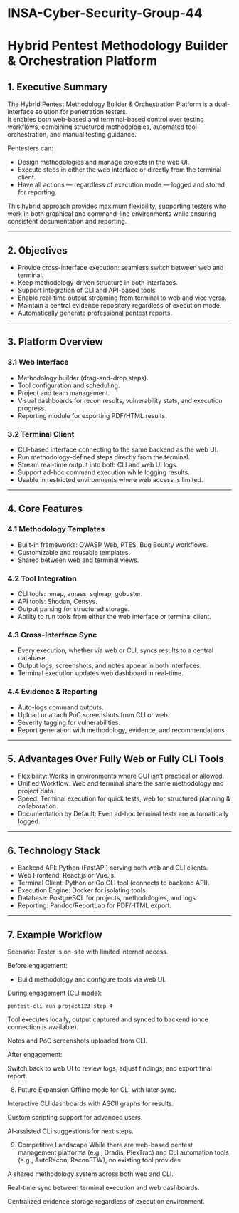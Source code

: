 # INSA-Cyber-Security-Group-44
# Hybrid Pentest Methodology Builder & Orchestration Platform

## 1. Executive Summary
The Hybrid Pentest Methodology Builder & Orchestration Platform is a dual-interface solution for penetration testers.  
It enables both web-based and terminal-based control over testing workflows, combining structured methodologies, automated tool orchestration, and manual testing guidance.

Pentesters can:
- Design methodologies and manage projects in the web UI.
- Execute steps in either the web interface or directly from the terminal client.
- Have all actions — regardless of execution mode — logged and stored for reporting.

This hybrid approach provides maximum flexibility, supporting testers who work in both graphical and command-line environments while ensuring consistent documentation and reporting.

---

## 2. Objectives
- Provide cross-interface execution: seamless switch between web and terminal.
- Keep methodology-driven structure in both interfaces.
- Support integration of CLI and API-based tools.
- Enable real-time output streaming from terminal to web and vice versa.
- Maintain a central evidence repository regardless of execution mode.
- Automatically generate professional pentest reports.

---

## 3. Platform Overview

### 3.1 Web Interface
- Methodology builder (drag-and-drop steps).
- Tool configuration and scheduling.
- Project and team management.
- Visual dashboards for recon results, vulnerability stats, and execution progress.
- Reporting module for exporting PDF/HTML results.

### 3.2 Terminal Client
- CLI-based interface connecting to the same backend as the web UI.
- Run methodology-defined steps directly from the terminal.
- Stream real-time output into both CLI and web UI logs.
- Support ad-hoc command execution while logging results.
- Usable in restricted environments where web access is limited.

---

## 4. Core Features

### 4.1 Methodology Templates
- Built-in frameworks: OWASP Web, PTES, Bug Bounty workflows.
- Customizable and reusable templates.
- Shared between web and terminal views.

### 4.2 Tool Integration
- CLI tools: nmap, amass, sqlmap, gobuster.
- API tools: Shodan, Censys.
- Output parsing for structured storage.
- Ability to run tools from either the web interface or terminal client.

### 4.3 Cross-Interface Sync
- Every execution, whether via web or CLI, syncs results to a central database.
- Output logs, screenshots, and notes appear in both interfaces.
- Terminal execution updates web dashboard in real-time.

### 4.4 Evidence & Reporting
- Auto-logs command outputs.
- Upload or attach PoC screenshots from CLI or web.
- Severity tagging for vulnerabilities.
- Report generation with methodology, evidence, and recommendations.

---

## 5. Advantages Over Fully Web or Fully CLI Tools
- Flexibility: Works in environments where GUI isn’t practical or allowed.
- Unified Workflow: Web and terminal share the same methodology and project data.
- Speed: Terminal execution for quick tests, web for structured planning & collaboration.
- Documentation by Default: Even ad-hoc terminal tests are automatically logged.

---

## 6. Technology Stack
- Backend API: Python (FastAPI) serving both web and CLI clients.
- Web Frontend: React.js or Vue.js.
- Terminal Client: Python or Go CLI tool (connects to backend API).
- Execution Engine: Docker for isolating tools.
- Database: PostgreSQL for projects, methodologies, and logs.
- Reporting: Pandoc/ReportLab for PDF/HTML export.

---

## 7. Example Workflow

Scenario: Tester is on-site with limited internet access.

Before engagement:
- Build methodology and configure tools via web UI.

During engagement (CLI mode):
```
pentest-cli run project123 step 4

```
Tool executes locally, output captured and synced to backend (once connection is available).

Notes and PoC screenshots uploaded from CLI.

After engagement:

Switch back to web UI to review logs, adjust findings, and export final report.

8. Future Expansion
Offline mode for CLI with later sync.

Interactive CLI dashboards with ASCII graphs for results.

Custom scripting support for advanced users.

AI-assisted CLI suggestions for next steps.

9. Competitive Landscape
While there are web-based pentest management platforms (e.g., Dradis, PlexTrac) and CLI automation tools (e.g., AutoRecon, ReconFTW), no existing tool provides:

A shared methodology system across both web and CLI.

Real-time sync between terminal execution and web dashboards.

Centralized evidence storage regardless of execution environment.